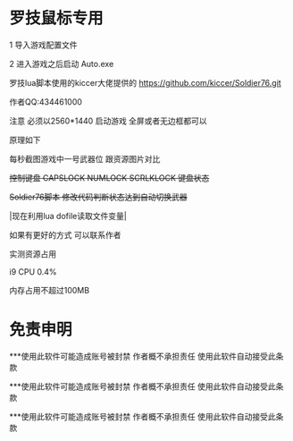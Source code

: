 罗技鼠标专用
=====

1 导入游戏配置文件

2 进入游戏之后启动 Auto.exe

罗技lua脚本使用的kiccer大佬提供的 https://github.com/kiccer/Soldier76.git

作者QQ:434461000

注意 必须以2560*1440 启动游戏 全屏或者无边框都可以

原理如下

每秒截图游戏中一号武器位 跟资源图片对比

~~控制键盘 CAPSLOCK NUMLOCK SCRLKLOCK 键盘状态~~

~~Soldier76脚本 修改代码判断状态达到自动切换武器~~

|现在利用lua dofile读取文件变量| 


如果有更好的方式 可以联系作者

实测资源占用 

i9 CPU 0.4% 

内存占用不超过100MB 

# 免责申明

***使用此软件可能造成账号被封禁 作者概不承担责任 使用此软件自动接受此条款

***使用此软件可能造成账号被封禁 作者概不承担责任 使用此软件自动接受此条款

***使用此软件可能造成账号被封禁 作者概不承担责任 使用此软件自动接受此条款
